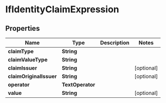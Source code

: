

# IfIdentityClaimExpression


## Properties

Name | Type | Description | Notes
------------ | ------------- | ------------- | -------------
**claimType** | **String** |  | 
**claimValueType** | **String** |  | 
**claimIssuer** | **String** |  |  [optional]
**claimOriginalIssuer** | **String** |  |  [optional]
**operator** | **TextOperator** |  | 
**value** | **String** |  |  [optional]



